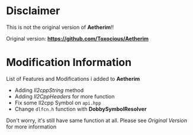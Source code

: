 # Disclaimer
This is not the original version of **Aetherim**!!

Original version:
**https://github.com/Toxocious/Aetherim**

# Modification Information
List of Features and Modifications i added to **Aetherim**

- Adding *Il2cppString* method
- Adding *Il2CppHeaders* for more function
- Fix some Il2cpp Symbol on `api.hpp` 
- Change `dlfcn.h` function with **DobbySymbolResolver**

Don't worry, it's still have same function at all. Please see _Original Version_ for more information